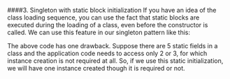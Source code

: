 ####3. Singleton with static block initialization
If you have an idea of the class loading sequence, you can use the fact that static blocks are executed during the loading of a class, even before the constructor is called. We can use this feature in our singleton pattern like this:

The above code has one drawback. Suppose there are 5 static fields in a class and the application code needs to access only 2 or 3, for which instance creation is not required at all. So, if we use this static initialization, we will have one instance created though it is required or not.